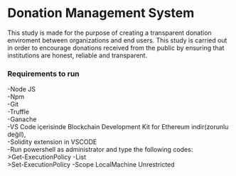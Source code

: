 <h1> Donation Management System </h1>

This study is made for the purpose of creating a transparent donation enviroment between organizations and end users. This study is carried out in order to encourage donations received from the public by ensuring that institutions are honest, reliable and transparent.

<h3> Requirements to run </h3>
-Node JS<br />
-Npm<br />
-Git<br />
-Truffle<br />
-Ganache<br />
-VS Code içerisinde Blockchain Development Kit for Ethereum indir(zorunlu değil),<br />
-Solidity extension in VSCODE<br />
-Run powershell as administrator and type the following codes:<br />
>Get-ExecutionPolicy -List<br />
>Set-ExecutionPolicy -Scope LocalMachine Unrestricted<br />


